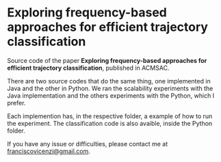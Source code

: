 # Exploring frequency-based approaches for efficient trajectory classification

Source code of the paper <b>Exploring frequency-based approaches for efficient trajectory classification</b>, published in ACMSAC.


There are two source codes that do the same thing, one implemented in Java and the other in Python. We ran the scalability experiments with the Java implementation and the others experiments with the Python, which I prefer.

Each implemention has, in the respective folder, a example of how to run the experiment. The classification code is also avaible, inside the Python folder.

If you have any issue or difficulties, please contact me at franciscovicenzi@gmail.com.

